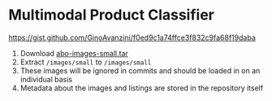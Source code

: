 # Multimodal Product Classifier

https://gist.github.com/GinoAvanzini/f0ed9c1a74ffce3f832c9fa68f19daba

1. Download [abo-images-small.tar](https://amazon-berkeley-objects.s3.us-east-1.amazonaws.com/index.html)
2. Extract `/images/small` to `/images/small`
3. These images will be ignored in commits and should be loaded in on an individual basis
4. Metadata about the images and listings are stored in the repository itself